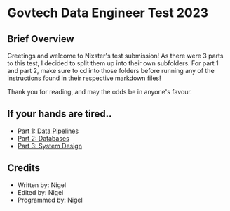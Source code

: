 # Govtech Data Engineer Test 2023

## Brief Overview
Greetings and welcome to Nixster's test submission! As there were 3 parts to this test, I decided to split them up into their own subfolders. For part 1 and part 2, make sure to cd into those folders before running any of the instructions found in their respective markdown files!

Thank you for reading, and may the odds be in anyone's favour.


## If your hands are tired..
- [Part 1: Data Pipelines](./part-1-data-pipelines)
- [Part 2: Databases](./part-2-databases)
- [Part 3: System Design](./part-3-system-design)


## Credits
- Written by: Nigel
- Edited by: Nigel
- Programmed by: Nigel
